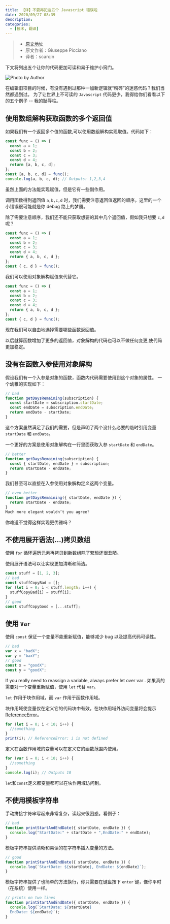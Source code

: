 ```yaml
---
title: 【译】不要再犯这五个 Javascript 错误啦
date: 2020/09/27 08:39
description:
categories:
  - [技术, 翻译]
---
```


> - [原文地址](https://medium.com/the-dev-caf%C3%A9/stop-making-these-5-javascript-style-mistakes-7b352e1b47e3)
> - 原文作者：Giuseppe Picciano
> - 译者：scarqin

下文将列出五个让你的代码更加可读和易于维护小窍门。

![Photo by Author](https://images.scar.site/20220224232545.png)

在编辑旧项目的时候，有没有遇到过那种一加新逻辑就“粉碎”的迷惑代码？我们当然都遇到过。
为了让世界上不可读的 `Javascript` 代码更少，我得给你们看看以下的五个例子 -- 我的耻辱柱。

## 使用数组解构获取函数的多个返回值

如果我们有一个返回多个值的函数,可以使用数组解构实现取值。代码如下：

```javascript
const func = () => {
  const a = 1;
  const b = 2;
  const c = 3;
  const d = 4;
  return [a, b, c, d];
};
const [a, b, c, d] = func();
console.log(a, b, c, d); // Outputs: 1,2,3,4
```

虽然上面的方法能实现赋值，但是它有一些副作用。

调用函数得到返回值 `a,b,c,d` 时，我们需要注意返回值返回的顺序。这里的一个小错误很可能就是你 debug 路上的梦魇。

除了需要注意顺序，我们还不能只获取想要的其中几个返回值，假如我只想要 `c,d` 呢？

```javascript
const func = () => {
  const a = 1;
  const b = 2;
  const c = 3;
  const d = 4;
  return { a, b, c, d };
};
const { c, d } = func();
```

我们可以使用对象解构赋值来代替它。

```javascript
const func = () => {
  const a = 1;
  const b = 2;
  const c = 3;
  const d = 4;
  return { a, b, c, d };
};
const { c, d } = func();
```

现在我们可以自由地选择需要哪些函数返回值。

以后就算函数增加了更多的返回值，对象解构的代码也可以不做任何变更,使代码更加稳定。

## 没有在函数入参使用对象解构

假设我们有一个入参是对象的函数，函数内代码需要使用到这个对象的属性。
一个幼稚的实现如下：

```javascript
// bad
function getDaysRemaining(subscription) {
  const startDate = subscription.startDate;
  const endDate = subscription.endDate;
  return endDate - startDate;
}
```

这个方案虽然满足了我们的需要，但是声明了两个没什么必要的临时引用变量 `startDate` 和 `endDate`。

一个更好的方案是使用对象解构在一行里面获取入参 `startDate` 和 `endDate`。

```javascript
// better
function getDaysRemaining(subscription) {
  const { startDate, endDate } = subscription;
  return startDate - endDate;
}
```

我们甚至可以直接在入参使用对象解构定义这两个变量。

```javascript
// even better
function getDaysRemaining({ startDate, endDate }) {
  return startDate - endDate;
}
Much more elegant wouldn’t you agree?
```

你难道不觉得这样实现更优雅吗？

## 不使用展开语法(...)拷贝数组

使用 `for` 循环遍历元素再拷贝到新数组除了繁琐还很丑陋。

使用展开语法可以让实现更加清晰和简洁。

```javascript
const stuff = [1, 2, 3];
// bad
const stuffCopyBad = [];
for (let i = 0; i < stuff.length; i++) {
  stuffCopyBad[i] = stuff[i];
}
// good
const stuffCopyGood = [...stuff];
```

## 使用 `Var `

使用 `const` 保证一个变量不能重新赋值，能够减少 bug 以及提高代码可读性。

```javascript
// bad
var x = "badX";
var y = "baxY";
// good
const x = "goodX";
const y = "goodX";
```

If you really need to reassign a variable, always prefer let over var .
如果真的需要对一个变量重新赋值，使用 `let` 代替 `var`。

`let` 作用于块作用域，而 `var` 作用于函数作用域。

块作用域使变量仅在定义它的代码块中有效，在块作用域外访问变量将会提示 [ReferenceError](https://developer.mozilla.org/en-US/docs/Web/JavaScript/Reference/Global_Objects/ReferenceError)。

```javascript
for (let i = 0; i < 10; i++) {
  //something
}
print(i); // ReferenceError: i is not defined
```

定义在函数作用域的变量可以在定义它的函数范围内使用。

```javascript
for (var i = 0; i < 10; i++) {
  //something
}
console.log(i); // Outputs 10
```

`let`和`const`定义都变量都可以在块作用域访问到。

## 不使用模板字符串

手动拼接字符串写起来非常复杂，读起来很困惑。看例子：

```javascript
// bad
function printStartAndEndDate({ startDate, endDate }) {
  console.log("StartDate:" + startDate + ",EndDate:" + endDate);
}
```

模板字符串提供清晰和易读的在字符串插入变量的方法。

```javascript
// good
function printStartAndEndDate({ startDate, endDate }) {
  console.log(`StartDate: ${startDate}, EndDate: ${endDate}`);
}
```

模板字符串提供了也简单的方法换行，你只需要在键盘按下 `enter` 键，像你平时（在系统）使用一样。

```javascript
// prints on two lines
function printStartAndEndDate({ startDate, endDate }) {
  console.log(`StartDate: ${startDate}
  EndDate: ${endDate}`);
}
```
